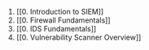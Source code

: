 1. [[0. Introduction to SIEM]]
2. [[0. Firewall Fundamentals]]
3. [[0. IDS Fundamentals]]
4. [[0. Vulnerability Scanner Overview]]